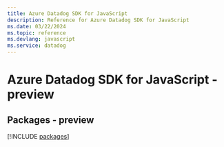```yaml
---
title: Azure Datadog SDK for JavaScript
description: Reference for Azure Datadog SDK for JavaScript
ms.date: 03/22/2024
ms.topic: reference
ms.devlang: javascript
ms.service: datadog
---
```

# Azure Datadog SDK for JavaScript - preview
## Packages - preview
[!INCLUDE [packages](datadog-index.md)]